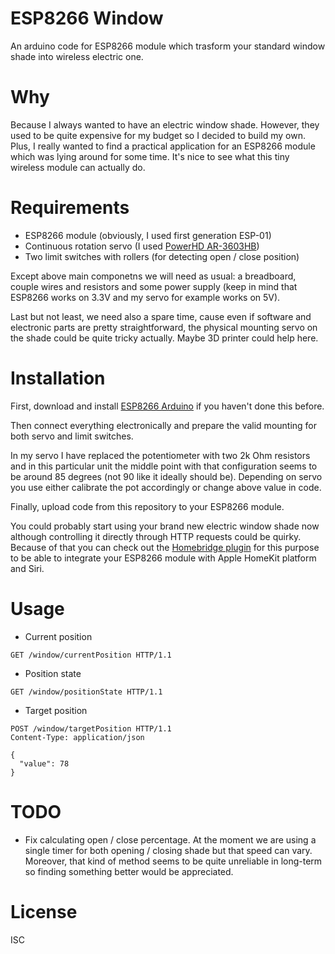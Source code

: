 # ESP8266 Window

An arduino code for ESP8266 module which trasform your standard window shade into wireless electric one.

# Why

Because I always wanted to have an electric window shade. However, they used to be quite expensive for my budget so I decided to build my own. Plus, I really wanted to find a practical application for an ESP8266 module which was lying around for some time. It's nice to see what this tiny wireless module can actually do.

# Requirements

- ESP8266 module (obviously, I used first generation ESP-01)
- Continuous rotation servo (I used [PowerHD AR-3603HB](https://www.amazon.co.uk/Power-HD-AR-3603HB-Speed-Robot/dp/B00CBTXQVI))
- Two limit switches with rollers (for detecting open / close position)

Except above main componetns we will need as usual: a breadboard, couple wires and resistors and some power supply (keep in mind that ESP8266 works on 3.3V and my servo for example works on 5V).

Last but not least, we need also a spare time, cause even if software and electronic parts are pretty straightforward, the physical mounting servo on the shade could be quite tricky actually. Maybe 3D printer could help here.

# Installation

First, download and install [ESP8266 Arduino](https://github.com/esp8266/Arduino) if you haven't done this before.

Then connect everything electronically and prepare the valid mounting for both servo and limit switches.

In my servo I have replaced the potentiometer with two 2k Ohm resistors and in this particular unit the middle point with that configuration seems to be around 85 degrees (not 90 like it ideally should be). Depending on servo you use either calibrate the pot accordingly or change above value in code.

Finally, upload code from this repository to your ESP8266 module.

You could probably start using your brand new electric window shade now although controlling it directly through HTTP requests could be quirky. Because of that you can check out the [Homebridge plugin](https://github.com/pawelsledzikowski/homebridge-esp8266-window) for this purpose to be able to integrate your ESP8266 module with Apple HomeKit platform and Siri.

# Usage

- Current position
```
GET /window/currentPosition HTTP/1.1
```

- Position state
```
GET /window/positionState HTTP/1.1
```

- Target position
```
POST /window/targetPosition HTTP/1.1
Content-Type: application/json

{
  "value": 78
}
```

# TODO

- Fix calculating open / close percentage. At the moment we are using a single timer for both opening / closing shade but that speed can vary. Moreover, that kind of method seems to be quite unreliable in long-term so finding something better would be appreciated.

# License

ISC